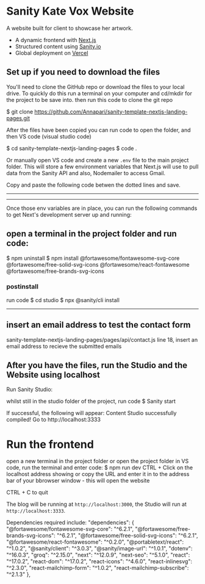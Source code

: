 
# Sanity  Kate Vox Website

A website built for client to showcase her artwork.

- A dynamic frontend with [Next.js](https://nextjs.org)
- Structured content using [Sanity.io](https://www.sanity.io)
- Global deployment on [Vercel](https://vercel.com)

## Set up if you need to download the files

You'll need to clone the GitHub repo or download the files to your local drive. To quickly do this run a terminal on your computer and cd/mkdir for the project to be save into.
then run this code to clone the git repo

$ git clone https://github.com/Annapari/sanity-template-nextjs-landing-pages.git

After the files have been copied you can run code to open the folder, and then VS code (visual studio code)

$ cd sanity-template-nextjs-landing-pages
$ code .      

Or manually open VS code and create a new `.env` file to the main project folder. This will store a few environment variables that Next.js will use to pull data from the Sanity API and also, Nodemailer to access Gmail. 

Copy and paste the following code betwen the dotted lines and save.

----------------------------


----------------------------



Once those env variables are in place, you can run the following commands to get Next's development server up and running:

## open a terminal in the project folder and run code:
$ npm uninstall 
$ npm install @fortawesome/fontawesome-svg-core @fortawesome/free-solid-svg-icons @fortawesome/react-fontawesome @fortawesome/free-brands-svg-icons

### postinstall
run code
$ cd studio 
$ npx @sanity/cli install

----

## insert an email address to test the contact form

sanity-template-nextjs-landing-pages/pages/api/contact.js
line 18, insert an email address to recieve the submitted emails

## After you have the files, run the Studio and the Website using localhost

Run Sanity Studio:

whilst still in the studio folder of the project, run code
$ Sanity start

If successful, the following will appear:
Content Studio successfully compiled! Go to http://localhost:3333


# Run the frontend
open a new terminal in the project folder or open the project folder in VS code, run the terminal and enter code:
$ npm run dev
CTRL + Click on the localhost address showing or copy the URL and enter it in to the address bar of your bbrowser window - this will open the website

CTRL + C to quit


The blog will be running at `http://localhost:3000`, the Studio will run at `http://localhost:3333`.

Dependencies required include:
  "dependencies": {
    "@fortawesome/fontawesome-svg-core": "^6.2.1",
    "@fortawesome/free-brands-svg-icons": "^6.2.1",
    "@fortawesome/free-solid-svg-icons": "^6.2.1",
    "@fortawesome/react-fontawesome": "^0.2.0",
    "@portabletext/react": "^1.0.2",
    "@sanity/client": "^3.0.3",
    "@sanity/image-url": "^1.0.1",
    "dotenv": "^16.0.3",
    "groq": "^2.15.0",
    "next": "^12.0.9",
    "next-seo": "^5.1.0",
    "react": "^17.0.2",
    "react-dom": "^17.0.2",
    "react-icons": "^4.6.0",
    "react-inlinesvg": "^2.3.0",
    "react-mailchimp-form": "^1.0.2",
    "react-mailchimp-subscribe": "^2.1.3"
  },
